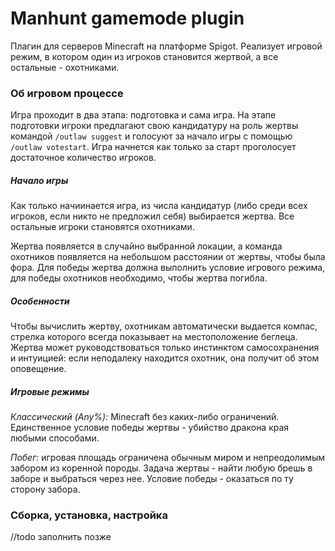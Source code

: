 # Manhunt gamemode plugin
Плагин для серверов Minecraft на платформе Spigot.
Реализует игровой режим, в котором один из игроков становится жертвой,
а все остальные - охотниками.

### Об игровом процессе
Игра проходит в два этапа: подготовка и сама игра.
На этапе подготовки игроки предлагают свою кандидатуру на роль жертвы командой `/outlaw suggest`
и голосуют за начало игры с помощью `/outlaw votestart`.
Игра начнется как только за старт проголосует достаточное количество игроков.

##### Начало игры
Как только начиинается игра, из числа кандидатур (либо среди всех игроков, если никто не предложил себя)
выбирается жертва. Все остальные игроки становятся охотниками.

Жертва появляется в случайно выбранной локации, 
а команда охотников появляется на небольшом расстоянии от жертвы, чтобы была фора.
Для победы жертва должна выполнить условие игрового режима, 
для победы охотников необходимо, чтобы жертва погибла.

##### Особенности
Чтобы вычислить жертву, охотникам автоматически выдается компас, стрелка которого всегда
показывает на местоположение беглеца.
Жертва может руководствоваться только инстинктом самосохранения и интуицией:
если неподалеку находится охотник, она получит об этом оповещение.

##### Игровые режимы 
*Классический (Any%):* Minecraft без каких-либо ограничений. Единственное условие победы жертвы - 
убийство дракона края любыми способами.

*Побег:* игровая площадь ограничена обычным миром и непреодолимым забором из коренной породы.
Задача жертвы - найти любую брешь в заборе и выбраться через нее. Условие победы - оказаться по ту сторону забора.

### Сборка, установка, настройка

//todo заполнить позже